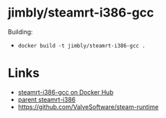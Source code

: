 jimbly/steamrt-i386-gcc
===========================

Building:
* `docker build -t jimbly/steamrt-i386-gcc .`

Links
=====
* [steamrt-i386-gcc on Docker Hub](https://hub.docker.com/r/jimbly/steamrt-i386-gcc/)
* [parent steamrt-i386](https://github.com/Jimbly/steam-runtime-docker/tree/master/steamrt-i386)
* https://github.com/ValveSoftware/steam-runtime
